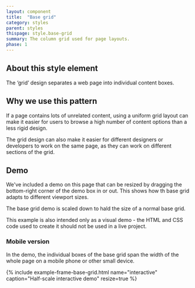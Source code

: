 ```yaml
---
layout: component
title:  "Base grid"
category: styles
parent: styles
thispage: style.base-grid
summary: The column grid used for page layouts.
phase: 1
---
```


## About this style element

The ‘grid’ design separates a web page into individual content boxes.

## Why we use this pattern

If a page contains lots of unrelated content, using a uniform grid layout can make it easier for users to browse a high number of content options than a less rigid design.  

The grid design can also make it easier for different designers or developers to work on the same page, as they can work on different sections of the grid.

## Demo

We've included a demo on this page that can be resized by dragging the bottom-right corner of the demo box in or out. This shows how th base grid adapts to different viewport sizes.

The base grid demo is scaled down to hald the size of a normal base grid.

This example is also intended only as a visual demo - the HTML and CSS code used to create it should not be used in a live project.

### Mobile version

In the demo, the individual boxes of the base grid span the width of the whole page on a mobile phone or other small device.

{% include example-frame-base-grid.html name="interactive" caption="Half-scale interactive demo" resize=true %}
